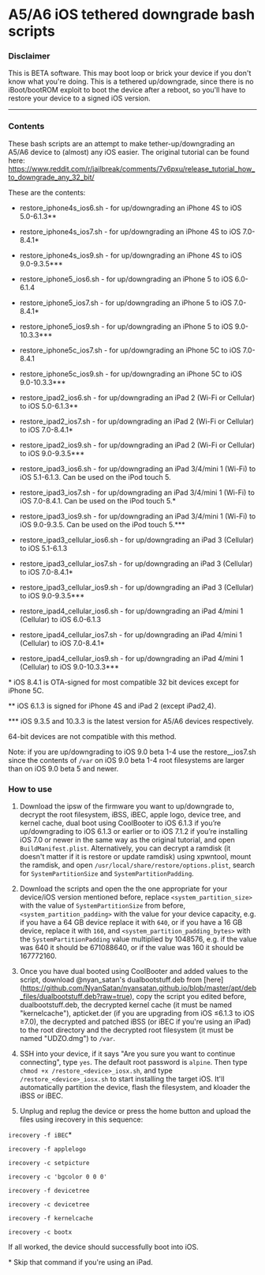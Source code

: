 # A5/A6 iOS tethered downgrade bash scripts

### Disclaimer

This is BETA software. This may boot loop or brick your device if you don't know what you're doing. This is a tethered up/downgrade, since there is no iBoot/bootROM exploit to boot the device after a reboot, so you'll have to restore your device to a signed iOS version.

***
### Contents

These bash scripts are an attempt to make tether-up/downgrading an A5/A6 device to (almost) any iOS easier. The original tutorial can be found here:
https://www.reddit.com/r/jailbreak/comments/7v6pxu/release_tutorial_how_to_downgrade_any_32_bit/

These are the contents:

* restore_iphone4s_ios6.sh - for up/downgrading an iPhone 4S to iOS 5.0-6.1.3**

* restore_iphone4s_ios7.sh - for up/downgrading an iPhone 4S to iOS 7.0-8.4.1*

* restore_iphone4s_ios9.sh - for up/downgrading an iPhone 4S to iOS 9.0-9.3.5***

* restore_iphone5_ios6.sh - for up/downgrading an iPhone 5 to iOS 6.0-6.1.4

* restore_iphone5_ios7.sh - for up/downgrading an iPhone 5 to iOS 7.0-8.4.1*

* restore_iphone5_ios9.sh - for up/downgrading an iPhone 5 to iOS 9.0-10.3.3***

* restore_iphone5c_ios7.sh - for up/downgrading an iPhone 5C to iOS 7.0-8.4.1

* restore_iphone5c_ios9.sh - for up/downgrading an iPhone 5C to iOS 9.0-10.3.3***

* restore_ipad2_ios6.sh - for up/downgrading an iPad 2 (Wi-Fi or Cellular) to iOS 5.0-6.1.3**

* restore_ipad2_ios7.sh - for up/downgrading an iPad 2 (Wi-Fi or Cellular) to iOS 7.0-8.4.1*

* restore_ipad2_ios9.sh - for up/downgrading an iPad 2 (Wi-Fi or Cellular) to iOS 9.0-9.3.5***

* restore_ipad3_ios6.sh - for up/downgrading an iPad 3/4/mini 1 (Wi-Fi) to iOS 5.1-6.1.3. Can be used on the iPod touch 5.

* restore_ipad3_ios7.sh - for up/downgrading an iPad 3/4/mini 1 (Wi-Fi) to iOS 7.0-8.4.1. Can be used on the iPod touch 5.*

* restore_ipad3_ios9.sh - for up/downgrading an iPad 3/4/mini 1 (Wi-Fi) to iOS 9.0-9.3.5. Can be used on the iPod touch 5.***

* restore_ipad3_cellular_ios6.sh - for up/downgrading an iPad 3 (Cellular) to iOS 5.1-6.1.3

* restore_ipad3_cellular_ios7.sh - for up/downgrading an iPad 3 (Cellular) to iOS 7.0-8.4.1*

* restore_ipad3_cellular_ios9.sh - for up/downgrading an iPad 3 (Cellular) to iOS 9.0-9.3.5***

* restore_ipad4_cellular_ios6.sh - for up/downgrading an iPad 4/mini 1 (Cellular) to iOS 6.0-6.1.3

* restore_ipad4_cellular_ios7.sh - for up/downgrading an iPad 4/mini 1 (Cellular) to iOS 7.0-8.4.1*

* restore_ipad4_cellular_ios9.sh - for up/downgrading an iPad 4/mini 1 (Cellular) to iOS 9.0-10.3.3***

\* iOS 8.4.1 is OTA-signed for most compatible 32 bit devices except for iPhone 5C.

** iOS 6.1.3 is signed for iPhone 4S and iPad 2 (except iPad2,4). 

\*** iOS 9.3.5 and 10.3.3 is the latest version for A5/A6 devices respectively. 

64-bit devices are not compatible with this method.

Note: if you are up/downgrading to iOS 9.0 beta 1-4 use the restore_<device>_ios7.sh since the contents of `/var` on iOS 9.0 beta 1-4 root filesystems are larger than on iOS 9.0 beta 5 and newer.

### How to use

1. Download the ipsw of the firmware you want to up/downgrade to, decrypt the root filesystem, iBSS, iBEC, apple logo, device tree, and kernel cache, dual boot using CoolBooter to iOS 6.1.3 if you’re up/downgrading to iOS 6.1.3 or earlier or to iOS 7.1.2 if you’re installing iOS 7.0 or newer in the same way as the original tutorial, and open `BuildManifest.plist`. Alternatively, you can decrypt a ramdisk (it doesn't matter if it is restore or update ramdisk) using xpwntool, mount the ramdisk, and open `/usr/local/share/restore/options.plist`, search for `SystemPartitionSize` and `SystemPartitionPadding`.

2. Download the scripts and open the the one appropriate for your device/iOS version mentioned before, replace `<system_partition_size>` with the value of `SystemPartitionSize` from before, `<system_partition_padding>` with the value for your device capacity, e.g. if you have a 64 GB device replace it with `640`, or if you have a 16 GB device, replace it with `160`, and `<system_partition_padding_bytes>` with the `SystemPartitionPadding` value multiplied by 1048576, e.g. if the value was 640 it should be 671088640, or if the value was 160 it should be 167772160.

3. Once you have dual booted using CoolBooter and added values to the script, download @nyan_satan's dualbootstuff.deb from [here] (https://github.com/NyanSatan/nyansatan.github.io/blob/master/apt/deb_files/dualbootstuff.deb?raw=true), copy the script you edited before, dualbootstuff.deb, the decrypted kernel cache (it must be named "kernelcache"), apticket.der (if you are upgrading from iOS ≤6.1.3 to iOS ≥7.0), the decrypted and patched iBSS (or iBEC if you're using an iPad) to the root directory and the decrypted root filesystem (it must be named "UDZO.dmg") to `/var`.

4. SSH into your device, if it says "Are you sure you want to continue connecting", type `yes`. The default root password is `alpine`. Then type `chmod +x /restore_<device>_iosx.sh`, and type `/restore_<device>_iosx.sh` to start installing the target iOS. It'll automatically partition the device, flash the filesystem, and kloader the iBSS or iBEC.

5. Unplug and replug the device or press the home button and upload the files using irecovery in this sequence:

`irecovery -f iBEC`*

`irecovery -f applelogo`

`irecovery -c setpicture`

`irecovery -c 'bgcolor 0 0 0'`

`irecovery -f devicetree`

`irecovery -c devicetree`

`irecovery -f kernelcache`

`irecovery -c bootx`

If all worked, the device should successfully boot into iOS.

\* Skip that command if you're using an iPad.

